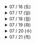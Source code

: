 <details>
<summary>07 / 16 (토)</summary>

- 프로젝트 생성 및 git 연동
- 기획서 작성
- 폴더 구조 설정
- 로그인 / 회원가입 화면 구현
- 뼈대 레이아웃 구성
- 프로필 화면 구현
- TabMan 전환 시 전환 모션을 없애고 싶음
  
</details>

<details>
<summary>07 / 17 (일)</summary>

- 홈 화면 구현
- 상품 상세 화면 구현 (신고하기까지)
- 홈 > 스크롤 시 추천상품, 브랜드가 상단 고정되도록 하고 싶음
- 홈 > 스크롤 했을 때 navigation bar tint color 변경하고 싶음
  
</details>

<details>
<summary>07 / 18 (월)</summary>

- 상품 상세 화면 구현 (후기까지)
- 회원가입 / 로그인 API 연동
- 인증번호 확인 API 연동
- 상점명 수정 API 연동
- 소셜 (카카오 / 구글) 로그인 API 연동
  
</details>

<details>
<summary>07 / 19 (화)</summary>

- 상점 정보 화면 구현
- 상점 정보 API 연동
- 프로필 API 연동
- 상품 등록 화면 구현
- 상품 등록 API 연동
- 탭 바 > 등록 버튼 클릭 시 탭 이동 대신 등록 버튼 창만 띄울 수 있도록 하고 싶음

</details>

<details>
<summary>07 / 20 (수)</summary>

- 홈 화면 API 연동
- 상품 상세 API 연동
- 상점 정보 및 프로필 API 연동 부분 수정

</details>

<details>
<summary>07 / 21 (목)</summary>

- 결제 화면 구현

</detail>

<details>
<summary>07 / 22 (금)</summary>

- 배송지 추가 / 관리 / 선택 화면 구현

</details>

<details>
<summary>07 / 23 (토)</summary>

- 배송지 추가 / 조회 / 수정 / 삭제 API 연동
- 결제 API 연동

</details>

<details>
<summary>07 / 24 (일)</summary>

- 상점 후기 작성, 목록 화면 구현
- 상점 후기 목록 API 연동
- 로그아웃 기능 구현
- 회원 삭제 API 연동

</details>

<details>
<summary>07 / 25 (월)</summary>

- 찜 기능 구현 및 API 연동
- 상품 후기 작성 API 연동
- 후기 > 상품 선택 API 연동
- 팔로우 기능 구현 및 API 연동
- 후기 > 후기 수정 및 삭제 API 연동
- 상점 상품 리스트 조회 API 연동

</details>

<details>
<summary>07 / 26 (화)</summary>

- 가격 세자리마다 콤마 추가
- 홈 화면 > 배너 > 이벤트 화면 구현
- 결제 > 번개페이 혜택 자세히보기 이벤트 화면 구현

</details>

<details>
<summary>07 / 27 (수)</summary>

- 상품 등록 > 탭 클릭 시 탭 이동 안되게 처리

</details>

<details>
<summary>07 / 28 (목)</summary>

- 홈 화면 > 이미지 배너 > 하단 현재 페이지 표시
- 홈 화면 > 카테고리 > 커스텀 IndicatorView 구현
- 화면 스타일 Light로 수정
- 폼 > 화면 터치 시 키보드 내리기
- 인증코드 입력하는 부분 수정

</details>

